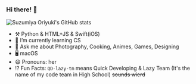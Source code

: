 ### Hi there! 👋

![Suzumiya Oriyuki's GitHub stats](https://github-readme-stats.vercel.app/api?username=QD-lazy-tm&show_icons=true&theme=buefy)

- ⚒️ Python & HTML+JS & Swift(iOS)
- 🌱 I’m currently learning CS
- 💬 Ask me about Photography, Cooking, Animes, Games, Designing
- 🖥 macOS
- 😄 Pronouns: her
- ⁉️ Fun Facts: `QD-lazy-tm` means Quick Developing & Lazy Team (It's the name of my code team in High School) ~~sounds wierd~~
